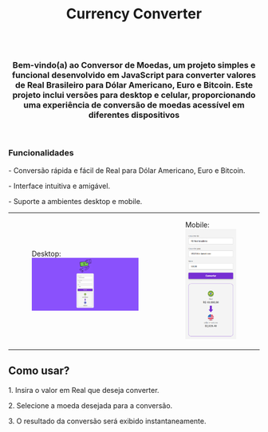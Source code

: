 <h1 align="center">Currency Converter</h1>
<br>
<br>
<h3 align="center">Bem-vindo(a) ao Conversor de Moedas, um projeto simples e funcional desenvolvido em JavaScript para converter valores de Real Brasileiro para Dólar Americano, Euro e Bitcoin. Este projeto inclui versões para desktop e celular, proporcionando uma experiência de conversão de moedas acessível em diferentes dispositivos</h3>
<br>
<h3>Funcionalidades</h3>
<p>- Conversão rápida e fácil de Real para Dólar Americano, Euro e Bitcoin.</p>
<p>- Interface intuitiva e amigável.</p>
<p>- Suporte a ambientes desktop e mobile.</p>
<table align="center">
  <tr>
    <td>
      <figure>
        <figcaption>Desktop:</figcaption>
        <img src="https://github.com/LucasSouza0101/Currency-Converter/blob/main/assets/currency%20converter%20desktop%20version.png?raw=true" alt="desktop-image" style="width: 100%;">
      </figure>
    </td>
    <td>
     <figure>
       <figcaption>Mobile:</figcaption>
       <img src="https://github.com/LucasSouza0101/Currency-Converter/blob/main/assets/currency%20converter%20mobile%20version.png?raw=true" alt="mobile-image" style="width: 100%;">
     </figure> 
    </td>
  </tr>
</table>

<h2>Como usar?</h2>

<p>1. Insira o valor em Real que deseja converter.</p>
<p>2. Selecione a moeda desejada para a conversão.</p>
<p>3. O resultado da conversão será exibido instantaneamente.</p>
